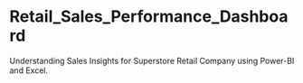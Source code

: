 # Retail_Sales_Performance_Dashboard
Understanding Sales Insights for Superstore  Retail Company using Power-BI and Excel.

